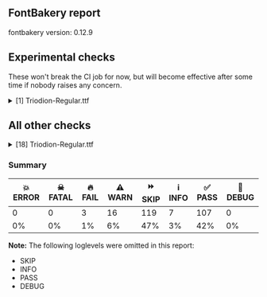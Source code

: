 ## FontBakery report

fontbakery version: 0.12.9



## Experimental checks

These won't break the CI job for now, but will become effective after some time if nobody raises any concern.


<details><summary>[1] Triodion-Regular.ttf</summary>
<div>
<details>
    <summary>⚠️ <b>WARN</b> Validate size, and resolution of article images, and ensure article page has minimum length and includes visual assets. <a href="https://fontbakery.readthedocs.io/en/stable/fontbakery/checks/googlefonts.article.html#"></a></summary>
    <div>







* ⚠️ **WARN** <p>Family metadata at fonts/ttf does not have an article.</p>
 [code: lacks-article]



</div>
</details>
</div>
</details>




## All other checks



<details><summary>[18] Triodion-Regular.ttf</summary>
<div>
<details>
    <summary>🔥 <b>FAIL</b> Do we have the latest version of FontBakery installed? <a href="https://fontbakery.readthedocs.io/en/stable/fontbakery/checks/universal.fontbakery.html#"></a></summary>
    <div>







* 🔥 **FAIL** <p>Current FontBakery version is 0.12.9, while a newer 0.12.10 is already available. Please upgrade it with 'pip install -U fontbakery'</p>
 [code: outdated-fontbakery]



</div>
</details>

<details>
    <summary>🔥 <b>FAIL</b> Shapes languages in all GF glyphsets. <a href="https://fontbakery.readthedocs.io/en/stable/fontbakery/checks/googlefonts.glyphset.html#"></a></summary>
    <div>







* 🔥 **FAIL** <p>GF_Cyrillic_Core glyphset:</p>
<table>
<thead>
<tr>
<th align="left">Language</th>
<th align="left">FAIL messages</th>
</tr>
</thead>
<tbody>
<tr>
<td align="left">uk_Cyrl (Ukrainian)</td>
<td align="left">Some base glyphs were missing: ʼ, ґ</td>
</tr>
<tr>
<td align="left">^</td>
<td align="left">Shaper produced a .notdef</td>
</tr>
</tbody>
</table>
 [code: failed-language-shaping]



* ⚠️ **WARN** <p>GF_Cyrillic_Core glyphset:</p>
<table>
<thead>
<tr>
<th align="left">Language</th>
<th align="left">WARN messages</th>
</tr>
</thead>
<tbody>
<tr>
<td align="left">uk_Cyrl (Ukrainian)</td>
<td align="left">Some auxiliary glyphs were missing: ʼ, ґ</td>
</tr>
</tbody>
</table>
 [code: warning-language-shaping]



</div>
</details>

<details>
    <summary>🔥 <b>FAIL</b> Check Google Fonts glyph coverage. <a href="https://fontbakery.readthedocs.io/en/stable/fontbakery/checks/googlefonts.glyphset.html#"></a></summary>
    <div>







* 🔥 **FAIL** <p>Missing required codepoints:</p>
<pre><code>- 0x0100 (LATIN CAPITAL LETTER A WITH MACRON)


- 0x0101 (LATIN SMALL LETTER A WITH MACRON)


- 0x0102 (LATIN CAPITAL LETTER A WITH BREVE)


- 0x0103 (LATIN SMALL LETTER A WITH BREVE)


- 0x0104 (LATIN CAPITAL LETTER A WITH OGONEK)


- 0x0105 (LATIN SMALL LETTER A WITH OGONEK)


- 0x0106 (LATIN CAPITAL LETTER C WITH ACUTE)


- 0x0107 (LATIN SMALL LETTER C WITH ACUTE)


- 0x010A (LATIN CAPITAL LETTER C WITH DOT ABOVE)


- 0x010B (LATIN SMALL LETTER C WITH DOT ABOVE)


- 0x010C (LATIN CAPITAL LETTER C WITH CARON)


- 0x010D (LATIN SMALL LETTER C WITH CARON)


- 0x010E (LATIN CAPITAL LETTER D WITH CARON)


- 0x010F (LATIN SMALL LETTER D WITH CARON)


- 0x0110 (LATIN CAPITAL LETTER D WITH STROKE)


- 0x0111 (LATIN SMALL LETTER D WITH STROKE)


- 0x0112 (LATIN CAPITAL LETTER E WITH MACRON)


- 0x0113 (LATIN SMALL LETTER E WITH MACRON)


- 0x0116 (LATIN CAPITAL LETTER E WITH DOT ABOVE)


- 0x0117 (LATIN SMALL LETTER E WITH DOT ABOVE)


- 0x0118 (LATIN CAPITAL LETTER E WITH OGONEK)


- 0x0119 (LATIN SMALL LETTER E WITH OGONEK)


- 0x011A (LATIN CAPITAL LETTER E WITH CARON)


- 0x011B (LATIN SMALL LETTER E WITH CARON)


- 0x011E (LATIN CAPITAL LETTER G WITH BREVE)


- 0x011F (LATIN SMALL LETTER G WITH BREVE)


- 0x0120 (LATIN CAPITAL LETTER G WITH DOT ABOVE)


- 0x0121 (LATIN SMALL LETTER G WITH DOT ABOVE)


- 0x0122 (LATIN CAPITAL LETTER G WITH CEDILLA)


- 0x0123 (LATIN SMALL LETTER G WITH CEDILLA)


- 0x0126 (LATIN CAPITAL LETTER H WITH STROKE)


- 0x0127 (LATIN SMALL LETTER H WITH STROKE)


- 0x012A (LATIN CAPITAL LETTER I WITH MACRON)


- 0x012B (LATIN SMALL LETTER I WITH MACRON)


- 0x012E (LATIN CAPITAL LETTER I WITH OGONEK)


- 0x012F (LATIN SMALL LETTER I WITH OGONEK)


- 0x0130 (LATIN CAPITAL LETTER I WITH DOT ABOVE)


- 0x0136 (LATIN CAPITAL LETTER K WITH CEDILLA)


- 0x0137 (LATIN SMALL LETTER K WITH CEDILLA)


- 0x0139 (LATIN CAPITAL LETTER L WITH ACUTE)


- 0x013A (LATIN SMALL LETTER L WITH ACUTE)


- 0x013B (LATIN CAPITAL LETTER L WITH CEDILLA)


- 0x013C (LATIN SMALL LETTER L WITH CEDILLA)


- 0x013D (LATIN CAPITAL LETTER L WITH CARON)


- 0x013E (LATIN SMALL LETTER L WITH CARON)


- 0x0141 (LATIN CAPITAL LETTER L WITH STROKE)


- 0x0142 (LATIN SMALL LETTER L WITH STROKE)


- 0x0143 (LATIN CAPITAL LETTER N WITH ACUTE)


- 0x0144 (LATIN SMALL LETTER N WITH ACUTE)


- 0x0145 (LATIN CAPITAL LETTER N WITH CEDILLA)


- 0x0146 (LATIN SMALL LETTER N WITH CEDILLA)


- 0x0147 (LATIN CAPITAL LETTER N WITH CARON)


- 0x0148 (LATIN SMALL LETTER N WITH CARON)


- 0x0150 (LATIN CAPITAL LETTER O WITH DOUBLE ACUTE)


- 0x0151 (LATIN SMALL LETTER O WITH DOUBLE ACUTE)


- 0x0154 (LATIN CAPITAL LETTER R WITH ACUTE)


- 0x0155 (LATIN SMALL LETTER R WITH ACUTE)


- 0x0158 (LATIN CAPITAL LETTER R WITH CARON)


- 0x0159 (LATIN SMALL LETTER R WITH CARON)


- 0x015A (LATIN CAPITAL LETTER S WITH ACUTE)


- 0x015B (LATIN SMALL LETTER S WITH ACUTE)


- 0x015E (LATIN CAPITAL LETTER S WITH CEDILLA)


- 0x015F (LATIN SMALL LETTER S WITH CEDILLA)


- 0x0160 (LATIN CAPITAL LETTER S WITH CARON)


- 0x0161 (LATIN SMALL LETTER S WITH CARON)


- 0x0164 (LATIN CAPITAL LETTER T WITH CARON)


- 0x0165 (LATIN SMALL LETTER T WITH CARON)


- 0x016A (LATIN CAPITAL LETTER U WITH MACRON)


- 0x016B (LATIN SMALL LETTER U WITH MACRON)


- 0x016E (LATIN CAPITAL LETTER U WITH RING ABOVE)


- 0x016F (LATIN SMALL LETTER U WITH RING ABOVE)


- 0x0170 (LATIN CAPITAL LETTER U WITH DOUBLE ACUTE)


- 0x0171 (LATIN SMALL LETTER U WITH DOUBLE ACUTE)


- 0x0172 (LATIN CAPITAL LETTER U WITH OGONEK)


- 0x0173 (LATIN SMALL LETTER U WITH OGONEK)


- 0x0174 (LATIN CAPITAL LETTER W WITH CIRCUMFLEX)


- 0x0175 (LATIN SMALL LETTER W WITH CIRCUMFLEX)


- 0x0176 (LATIN CAPITAL LETTER Y WITH CIRCUMFLEX)


- 0x0177 (LATIN SMALL LETTER Y WITH CIRCUMFLEX)


- 0x0178 (LATIN CAPITAL LETTER Y WITH DIAERESIS)


- 0x0179 (LATIN CAPITAL LETTER Z WITH ACUTE)


- 0x017A (LATIN SMALL LETTER Z WITH ACUTE)


- 0x017B (LATIN CAPITAL LETTER Z WITH DOT ABOVE)


- 0x017C (LATIN SMALL LETTER Z WITH DOT ABOVE)


- 0x017D (LATIN CAPITAL LETTER Z WITH CARON)


- 0x017E (LATIN SMALL LETTER Z WITH CARON)


- 0x0218 (LATIN CAPITAL LETTER S WITH COMMA BELOW)


- 0x0219 (LATIN SMALL LETTER S WITH COMMA BELOW)


- 0x021A (LATIN CAPITAL LETTER T WITH COMMA BELOW)


- 0x021B (LATIN SMALL LETTER T WITH COMMA BELOW)


- 0x0237 (LATIN SMALL LETTER DOTLESS J)


- 0x02C7 (CARON)


- 0x02D8 (BREVE)


- 0x02D9 (DOT ABOVE)


- 0x02DB (OGONEK)


- 0x02DD (DOUBLE ACUTE ACCENT)


- 0x0302 (COMBINING CIRCUMFLEX ACCENT)


- 0x0303 (COMBINING TILDE)


- 0x0304 (COMBINING MACRON)


- 0x030A (COMBINING RING ABOVE)


- 0x030B (COMBINING DOUBLE ACUTE ACCENT)


- 0x030C (COMBINING CARON)


- 0x0326 (COMBINING COMMA BELOW)


- 0x0327 (COMBINING CEDILLA)


- 0x0328 (COMBINING OGONEK)


- 0x1E80 (LATIN CAPITAL LETTER W WITH GRAVE)


- 0x1E81 (LATIN SMALL LETTER W WITH GRAVE)


- 0x1E82 (LATIN CAPITAL LETTER W WITH ACUTE)


- 0x1E83 (LATIN SMALL LETTER W WITH ACUTE)


- 0x1E84 (LATIN CAPITAL LETTER W WITH DIAERESIS)


- 0x1E85 (LATIN SMALL LETTER W WITH DIAERESIS)


- 0x1E9E (LATIN CAPITAL LETTER SHARP S)


- 0x1EF2 (LATIN CAPITAL LETTER Y WITH GRAVE)


- 0x1EF3 (LATIN SMALL LETTER Y WITH GRAVE)


- 0x2122 (TRADE MARK SIGN)
</code></pre>
 [code: missing-codepoints]



</div>
</details>

<details>
    <summary>⚠️ <b>WARN</b> Check glyphs in mark glyph class are non-spacing. <a href="https://fontbakery.readthedocs.io/en/stable/fontbakery/checks/opentype.gdef.html#"></a></summary>
    <div>







* ⚠️ **WARN** <p>The following spacing glyphs may be in the GDEF mark glyph class by mistake:
acutecomb (U+0301), gravecomb (U+0300), uni0306 (U+0306), uni0307 (U+0307), uni0308 (U+0308), uni030F (U+030F), uni0311 (U+0311), uni033E (U+033E), uni0360 (U+0360), uni0483 (U+0483), uni0485 (U+0485), uni0486 (U+0486), uni0486.upper (U+E000), uni04860300 (U+E003), uni04860300.upper (U+E004), uni04860301 (U+E001), uni04860301.upper (U+E002), uni0487 (U+0487) and uniA675 (U+A675)</p>
 [code: spacing-mark-glyphs]



</div>
</details>

<details>
    <summary>⚠️ <b>WARN</b> Check mark characters are in GDEF mark glyph class. <a href="https://fontbakery.readthedocs.io/en/stable/fontbakery/checks/opentype.gdef.html#"></a></summary>
    <div>







* ⚠️ **WARN** <p>The following mark characters could be in the GDEF mark glyph class:
uni034F (U+034F), uni0484 (U+0484), uni1DC0 (U+1DC0), uni1DC1 (U+1DC1), uniA66F (U+A66F) and uniA67D (U+A67D)</p>
 [code: mark-chars]



</div>
</details>

<details>
    <summary>⚠️ <b>WARN</b> Check if each glyph has the recommended amount of contours. <a href="https://fontbakery.readthedocs.io/en/stable/fontbakery/checks/universal.html#"></a></summary>
    <div>







* ⚠️ **WARN** <p>This check inspects the glyph outlines and detects the total number of contours in each of them. The expected values are infered from the typical ammounts of contours observed in a large collection of reference font families. The divergences listed below may simply indicate a significantly different design on some of your glyphs. On the other hand, some of these may flag actual bugs in the font such as glyphs mapped to an incorrect codepoint. Please consider reviewing the design and codepoint assignment of these to make sure they are correct.</p>
<p>The following glyphs do not have the recommended number of contours:</p>
<pre><code>- Glyph name: .null	Contours detected: 5	Expected: 0

- Glyph name: asterisk	Contours detected: 2	Expected: 1 or 4

- Glyph name: afii10070	Contours detected: 1	Expected: 2

- Glyph name: afii10076	Contours detected: 2	Expected: 1

- Glyph name: uni0450	Contours detected: 2	Expected: 3

- Glyph name: uni0451	Contours detected: 3	Expected: 4

- Glyph name: afii10103	Contours detected: 1	Expected: 2

- Glyph name: uni045C	Contours detected: 3	Expected: 2

- Glyph name: uni046E	Contours detected: 1	Expected: 2

- Glyph name: uni046F	Contours detected: 1	Expected: 2

- Glyph name: uni0473	Contours detected: 2	Expected: 3

- Glyph name: uni0484	Contours detected: 2	Expected: 1

- Glyph name: uni25CC	Contours detected: 8	Expected: 16 or 12

- Glyph name: .null	Contours detected: 5	Expected: 0

- Glyph name: asterisk	Contours detected: 2	Expected: 1 or 4

- Glyph name: uni0450	Contours detected: 2	Expected: 3

- Glyph name: uni0451	Contours detected: 3	Expected: 4

- Glyph name: uni045C	Contours detected: 3	Expected: 2

- Glyph name: uni046E	Contours detected: 1	Expected: 2

- Glyph name: uni046F	Contours detected: 1	Expected: 2

- Glyph name: uni0473	Contours detected: 2	Expected: 3

- Glyph name: uni0484	Contours detected: 2	Expected: 1

- Glyph name: uni25CC	Contours detected: 8	Expected: 16 or 12
</code></pre>
 [code: contour-count]



</div>
</details>

<details>
    <summary>⚠️ <b>WARN</b> Check math signs have the same width. <a href="https://fontbakery.readthedocs.io/en/stable/fontbakery/checks/universal.html#"></a></summary>
    <div>







* ⚠️ **WARN** <p>The most common width is 887 among a set of 4 math glyphs.
The following math glyphs have a different width, though:</p>
<p>Width = 453:
plus</p>
<p>Width = 611:
less</p>
<p>Width = 376:
equal</p>
<p>Width = 600:
greater</p>
<p>Width = 466:
logicalnot</p>
<p>Width = 579:
multiply, plusminus, divide</p>
<p>Width = 360:
minus</p>
 [code: width-outliers]



</div>
</details>

<details>
    <summary>⚠️ <b>WARN</b> Does the font contain a soft hyphen? <a href="https://fontbakery.readthedocs.io/en/stable/fontbakery/checks/universal.glyphset.html#"></a></summary>
    <div>







* ⚠️ **WARN** <p>This font has a 'Soft Hyphen' character.</p>
 [code: softhyphen]



</div>
</details>

<details>
    <summary>⚠️ <b>WARN</b> Font has **proper** whitespace glyph names? <a href="https://fontbakery.readthedocs.io/en/stable/fontbakery/checks/universal.glyphnames.html#"></a></summary>
    <div>







* ⚠️ **WARN** <p>Glyph 0x00A0 is called &quot;nbspace&quot;: Change to &quot;uni00A0&quot;</p>
 [code: not-recommended-00a0]



</div>
</details>

<details>
    <summary>⚠️ <b>WARN</b> Do any segments have colinear vectors? <a href="https://fontbakery.readthedocs.io/en/stable/fontbakery/checks/outline.html#"></a></summary>
    <div>







* ⚠️ **WARN** <p>The following glyphs have colinear vectors:</p>
<pre><code>* Z (U+005A): L&lt;&lt;187.0,38.0&gt;--&lt;189.0,38.0&gt;&gt; -&gt; L&lt;&lt;189.0,38.0&gt;--&lt;382.0,42.0&gt;&gt;

* u1F543 (U+1F543): L&lt;&lt;627.0,195.0&gt;--&lt;628.0,143.0&gt;&gt; -&gt; L&lt;&lt;628.0,143.0&gt;--&lt;628.0,115.0&gt;&gt;

* u1F544 (U+1F544): L&lt;&lt;40.0,115.0&gt;--&lt;40.0,143.0&gt;&gt; -&gt; L&lt;&lt;40.0,143.0&gt;--&lt;41.0,195.0&gt;&gt;

* u1F545 (U+1F545): L&lt;&lt;318.0,356.0&gt;--&lt;305.0,351.0&gt;&gt; -&gt; L&lt;&lt;305.0,351.0&gt;--&lt;294.0,347.0&gt;&gt;

* u1f545.alt2 (U+E5D1): L&lt;&lt;269.0,462.0&gt;--&lt;271.0,653.0&gt;&gt; -&gt; L&lt;&lt;271.0,653.0&gt;--&lt;271.0,659.0&gt;&gt;

* uni040E (U+040E): L&lt;&lt;292.0,41.0&gt;--&lt;298.0,155.0&gt;&gt; -&gt; L&lt;&lt;298.0,155.0&gt;--&lt;303.0,232.0&gt;&gt;

* uni040E (U+040E): L&lt;&lt;346.0,281.0&gt;--&lt;339.0,154.0&gt;&gt; -&gt; L&lt;&lt;339.0,154.0&gt;--&lt;333.0,41.0&gt;&gt;

* uni0423 (U+0423): L&lt;&lt;292.0,41.0&gt;--&lt;298.0,155.0&gt;&gt; -&gt; L&lt;&lt;298.0,155.0&gt;--&lt;303.0,232.0&gt;&gt;

* uni0423 (U+0423): L&lt;&lt;346.0,281.0&gt;--&lt;339.0,154.0&gt;&gt; -&gt; L&lt;&lt;339.0,154.0&gt;--&lt;333.0,41.0&gt;&gt;

* uni046A (U+046A): L&lt;&lt;404.0,443.0&gt;--&lt;254.0,624.0&gt;&gt; -&gt; L&lt;&lt;254.0,624.0&gt;--&lt;245.0,633.0&gt;&gt;

* uni046C (U+046C): L&lt;&lt;691.0,443.0&gt;--&lt;541.0,624.0&gt;&gt; -&gt; L&lt;&lt;541.0,624.0&gt;--&lt;532.0,633.0&gt;&gt;

* uni203B (U+203B): L&lt;&lt;295.0,340.0&gt;--&lt;339.0,383.0&gt;&gt; -&gt; L&lt;&lt;339.0,383.0&gt;--&lt;382.0,425.0&gt;&gt;

* uni2DE6 (U+2DE6): L&lt;&lt;-300.0,521.0&gt;--&lt;-298.0,660.0&gt;&gt; -&gt; L&lt;&lt;-298.0,660.0&gt;--&lt;-296.0,755.0&gt;&gt;

* uni2DE6 (U+2DE6): L&lt;&lt;-90.0,730.0&gt;--&lt;-87.0,713.0&gt;&gt; -&gt; L&lt;&lt;-87.0,713.0&gt;--&lt;-86.0,708.0&gt;&gt;

* uni2DE60487 (U+F4E6): L&lt;&lt;-300.0,521.0&gt;--&lt;-298.0,660.0&gt;&gt; -&gt; L&lt;&lt;-298.0,660.0&gt;--&lt;-296.0,755.0&gt;&gt;

* uni2DE60487 (U+F4E6): L&lt;&lt;-90.0,730.0&gt;--&lt;-87.0,713.0&gt;&gt; -&gt; L&lt;&lt;-87.0,713.0&gt;--&lt;-86.0,708.0&gt;&gt;

* uni2DE8 (U+2DE8): L&lt;&lt;-81.0,793.0&gt;--&lt;-78.0,746.0&gt;&gt; -&gt; L&lt;&lt;-78.0,746.0&gt;--&lt;-70.0,632.0&gt;&gt;

* uni2DEE (U+2DEE): L&lt;&lt;-398.0,536.0&gt;--&lt;-398.0,618.0&gt;&gt; -&gt; L&lt;&lt;-398.0,618.0&gt;--&lt;-398.0,623.0&gt;&gt;

* uni2DF2 (U+2DF2): L&lt;&lt;-134.0,584.0&gt;--&lt;-134.0,570.0&gt;&gt; -&gt; L&lt;&lt;-134.0,570.0&gt;--&lt;-132.0,550.0&gt;&gt;

* uni2DF2 (U+2DF2): L&lt;&lt;-251.0,604.0&gt;--&lt;-250.0,582.0&gt;&gt; -&gt; L&lt;&lt;-250.0,582.0&gt;--&lt;-249.0,560.0&gt;&gt;

* uni2DF2 (U+2DF2): L&lt;&lt;-63.0,553.0&gt;--&lt;-64.0,573.0&gt;&gt; -&gt; L&lt;&lt;-64.0,573.0&gt;--&lt;-66.0,606.0&gt;&gt;

* uni2DF20487 (U+F4F2): L&lt;&lt;-134.0,584.0&gt;--&lt;-134.0,570.0&gt;&gt; -&gt; L&lt;&lt;-134.0,570.0&gt;--&lt;-132.0,550.0&gt;&gt;

* uni2DF20487 (U+F4F2): L&lt;&lt;-251.0,604.0&gt;--&lt;-250.0,582.0&gt;&gt; -&gt; L&lt;&lt;-250.0,582.0&gt;--&lt;-249.0,560.0&gt;&gt;

* uni2DF20487 (U+F4F2): L&lt;&lt;-63.0,553.0&gt;--&lt;-64.0,573.0&gt;&gt; -&gt; L&lt;&lt;-64.0,573.0&gt;--&lt;-66.0,606.0&gt;&gt;

* uni2DF3 (U+2DF3): L&lt;&lt;-252.0,653.0&gt;--&lt;-251.0,618.0&gt;&gt; -&gt; L&lt;&lt;-251.0,618.0&gt;--&lt;-250.0,598.0&gt;&gt;

* uni2DF3 (U+2DF3): L&lt;&lt;-81.0,592.0&gt;--&lt;-82.0,610.0&gt;&gt; -&gt; L&lt;&lt;-82.0,610.0&gt;--&lt;-84.0,655.0&gt;&gt;

* uni2DF30487 (U+F4F3): L&lt;&lt;-252.0,653.0&gt;--&lt;-251.0,618.0&gt;&gt; -&gt; L&lt;&lt;-251.0,618.0&gt;--&lt;-250.0,598.0&gt;&gt;

* uni2DF30487 (U+F4F3): L&lt;&lt;-81.0,592.0&gt;--&lt;-82.0,610.0&gt;&gt; -&gt; L&lt;&lt;-82.0,610.0&gt;--&lt;-84.0,655.0&gt;&gt;

* uni2DFD (U+2DFD): L&lt;&lt;-158.0,611.0&gt;--&lt;-158.0,573.0&gt;&gt; -&gt; L&lt;&lt;-158.0,573.0&gt;--&lt;-157.0,521.0&gt;&gt;

* uni2DFD0487 (U+F4FD): L&lt;&lt;-158.0,611.0&gt;--&lt;-158.0,573.0&gt;&gt; -&gt; L&lt;&lt;-158.0,573.0&gt;--&lt;-157.0,521.0&gt;&gt;

* uniA640 (U+A640): L&lt;&lt;107.0,685.0&gt;--&lt;165.0,681.0&gt;&gt; -&gt; L&lt;&lt;165.0,681.0&gt;--&lt;230.0,678.0&gt;&gt;

* uniA640 (U+A640): L&lt;&lt;149.0,288.0&gt;--&lt;248.0,391.0&gt;&gt; -&gt; L&lt;&lt;248.0,391.0&gt;--&lt;383.0,522.0&gt;&gt;

* uniA641 (U+A641): L&lt;&lt;107.0,470.0&gt;--&lt;165.0,467.0&gt;&gt; -&gt; L&lt;&lt;165.0,467.0&gt;--&lt;230.0,465.0&gt;&gt;

* uniA641 (U+A641): L&lt;&lt;165.0,467.0&gt;--&lt;230.0,465.0&gt;&gt; -&gt; L&lt;&lt;230.0,465.0&gt;--&lt;392.0,465.0&gt;&gt;

* uniA675 (U+A675): L&lt;&lt;-215.0,514.0&gt;--&lt;-243.0,620.0&gt;&gt; -&gt; L&lt;&lt;-243.0,620.0&gt;--&lt;-244.0,623.0&gt;&gt;

* uniA675 (U+A675): L&lt;&lt;-345.0,514.0&gt;--&lt;-369.0,620.0&gt;&gt; -&gt; L&lt;&lt;-369.0,620.0&gt;--&lt;-370.0,623.0&gt;&gt;

* uniE92B (U+E92B): L&lt;&lt;58.0,589.0&gt;--&lt;58.0,670.0&gt;&gt; -&gt; L&lt;&lt;58.0,670.0&gt;--&lt;58.0,676.0&gt;&gt;
</code></pre>
 [code: found-colinear-vectors]



</div>
</details>

<details>
    <summary>⚠️ <b>WARN</b> Do outlines contain any jaggy segments? <a href="https://fontbakery.readthedocs.io/en/stable/fontbakery/checks/outline.html#"></a></summary>
    <div>







* ⚠️ **WARN** <p>The following glyphs have jaggy segments:</p>
<pre><code>* afii10017 (U+0410): B&lt;&lt;292.5,468.0&gt;-&lt;305.0,488.0&gt;-&lt;315.0,510.0&gt;&gt;/B&lt;&lt;315.0,510.0&gt;-&lt;304.0,496.0&gt;-&lt;290.0,482.5&gt;&gt; = 13.713271806952509

* u1F312 (U+1F312): B&lt;&lt;468.0,49.0&gt;-&lt;442.0,33.0&gt;-&lt;425.0,33.0&gt;&gt;/B&lt;&lt;425.0,33.0&gt;-&lt;432.0,32.0&gt;-&lt;435.0,32.0&gt;&gt; = 8.13010235415596

* u1F318 (U+1F318): B&lt;&lt;376.5,763.0&gt;-&lt;384.0,766.0&gt;-&lt;393.0,768.0&gt;&gt;/L&lt;&lt;393.0,768.0&gt;--&lt;379.0,768.0&gt;&gt; = 12.528807709151492

* u1F377 (U+1F377): B&lt;&lt;466.5,415.5&gt;-&lt;489.0,424.0&gt;-&lt;507.0,431.0&gt;&gt;/B&lt;&lt;507.0,431.0&gt;-&lt;499.0,430.0&gt;-&lt;487.5,430.0&gt;&gt; = 14.12548915823142

* u1F41F (U+1F41F): B&lt;&lt;516.0,308.0&gt;-&lt;543.0,314.0&gt;-&lt;730.0,332.0&gt;&gt;/B&lt;&lt;730.0,332.0&gt;-&lt;702.0,336.0&gt;-&lt;675.5,337.5&gt;&gt; = 13.62826507913694

* u1F41F (U+1F41F): L&lt;&lt;833.0,445.0&gt;--&lt;914.0,405.0&gt;&gt;/B&lt;&lt;914.0,405.0&gt;-&lt;900.0,416.0&gt;-&lt;900.0,434.0&gt;&gt; = 11.875815566048908

* uni263D (U+263D): B&lt;&lt;117.0,764.0&gt;-&lt;107.0,766.0&gt;-&lt;96.0,767.0&gt;&gt;/B&lt;&lt;96.0,767.0&gt;-&lt;110.0,763.0&gt;-&lt;128.5,749.0&gt;&gt; = 10.750966993188039

* uni263D (U+263D): B&lt;&lt;124.5,28.5&gt;-&lt;113.0,20.0&gt;-&lt;106.0,20.0&gt;&gt;/B&lt;&lt;106.0,20.0&gt;-&lt;113.0,19.0&gt;-&lt;116.0,18.5&gt;&gt; = 8.13010235415596

* uni263E (U+263E): B&lt;&lt;359.5,749.0&gt;-&lt;378.0,763.0&gt;-&lt;392.0,767.0&gt;&gt;/B&lt;&lt;392.0,767.0&gt;-&lt;382.0,766.0&gt;-&lt;372.0,764.0&gt;&gt; = 10.234802763423207

* uni263E (U+263E): B&lt;&lt;372.0,18.5&gt;-&lt;375.0,19.0&gt;-&lt;382.0,20.0&gt;&gt;/B&lt;&lt;382.0,20.0&gt;-&lt;376.0,20.0&gt;-&lt;364.0,28.5&gt;&gt; = 8.13010235415596

* uniA656 (U+A656): B&lt;&lt;505.0,411.0&gt;-&lt;522.0,426.0&gt;-&lt;535.0,436.0&gt;&gt;/B&lt;&lt;535.0,436.0&gt;-&lt;521.0,429.0&gt;-&lt;495.0,418.0&gt;&gt; = 11.003540851749474
</code></pre>
 [code: found-jaggy-segments]



</div>
</details>

<details>
    <summary>⚠️ <b>WARN</b> Do outlines contain any semi-vertical or semi-horizontal lines? <a href="https://fontbakery.readthedocs.io/en/stable/fontbakery/checks/outline.html#"></a></summary>
    <div>







* ⚠️ **WARN** <p>The following glyphs have semi-vertical/semi-horizontal lines:</p>
<pre><code>* N (U+004E): L&lt;&lt;556.0,185.0&gt;--&lt;554.0,514.0&gt;&gt;

* Ntilde (U+00D1): L&lt;&lt;556.0,185.0&gt;--&lt;554.0,514.0&gt;&gt;

* T (U+0054): L&lt;&lt;350.0,504.0&gt;--&lt;352.0,124.0&gt;&gt;

* e (U+0065): L&lt;&lt;385.0,256.0&gt;--&lt;119.0,258.0&gt;&gt;

* eacute (U+00E9): L&lt;&lt;385.0,256.0&gt;--&lt;119.0,258.0&gt;&gt;

* ecircumflex (U+00EA): L&lt;&lt;385.0,256.0&gt;--&lt;119.0,258.0&gt;&gt;

* edieresis (U+00EB): L&lt;&lt;385.0,256.0&gt;--&lt;119.0,258.0&gt;&gt;

* egrave (U+00E8): L&lt;&lt;385.0,256.0&gt;--&lt;119.0,258.0&gt;&gt;

* logicalnot (U+00AC): L&lt;&lt;380.0,166.0&gt;--&lt;25.0,165.0&gt;&gt;

* onequarter (U+00BC): L&lt;&lt;216.0,635.0&gt;--&lt;215.0,361.0&gt;&gt;

* u1F545 (U+1F545): L&lt;&lt;149.0,654.0&gt;--&lt;151.0,388.0&gt;&gt;

* u1F545 (U+1F545): L&lt;&lt;151.0,349.0&gt;--&lt;152.0,4.0&gt;&gt;

* u1F545 (U+1F545): L&lt;&lt;377.0,244.0&gt;--&lt;379.0,4.0&gt;&gt;

* u1F545 (U+1F545): L&lt;&lt;591.0,654.0&gt;--&lt;594.0,4.0&gt;&gt;

* u1f545.alt2 (U+E5D1): L&lt;&lt;172.0,761.0&gt;--&lt;173.0,450.0&gt;&gt;

* u1f545.alt2 (U+E5D1): L&lt;&lt;173.0,404.0&gt;--&lt;175.0,0.0&gt;&gt;

* u1f545.alt2 (U+E5D1): L&lt;&lt;690.0,761.0&gt;--&lt;691.0,438.0&gt;&gt;

* u1f545.alt2 (U+E5D1): L&lt;&lt;691.0,341.0&gt;--&lt;692.0,0.0&gt;&gt;

* uni0470 (U+0470): L&lt;&lt;380.0,40.0&gt;--&lt;379.0,782.0&gt;&gt;
</code></pre>
 [code: found-semi-vertical]



</div>
</details>

<details>
    <summary>⚠️ <b>WARN</b> Ensure soft_dotted characters lose their dot when combined with marks that replace the dot. <a href="https://fontbakery.readthedocs.io/en/stable/fontbakery/checks/shaping.html#"></a></summary>
    <div>







* ⚠️ **WARN** <p>The dot of soft dotted characters used in orthographies <em>must</em> disappear in the following strings: j̀ j́ j̈ j̑ і́</p>
<p>The dot of soft dotted characters <em>should</em> disappear in other cases, for example: ĭ i̇ ȉ ȋ i̾ i҃ i҄ i҅ i҆ i҇ i᷀ i᷁ iⷠ iⷡ iⷢ iⷣ iⷤ iⷥ iⷦ iⷧ</p>
<p>Your font fully covers the following languages that require the soft-dotted feature: Belarusian (Cyrl, 10,064,517 speakers).</p>
<p>Your font does <em>not</em> cover the following languages that require the soft-dotted feature: Vute (Latn, 21,000 speakers), Sar (Latn, 500,000 speakers), Ijo, Southeast (Latn, 2,471,000 speakers), Ekpeye (Latn, 226,000 speakers), Mundani (Latn, 34,000 speakers), Ngbaka (Latn, 1,020,000 speakers), Kpelle, Guinea (Latn, 622,000 speakers), Ebira (Latn, 2,200,000 speakers), South Central Banda (Latn, 244,000 speakers), Bete-Bendi (Latn, 100,000 speakers), Kom (Latn, 360,685 speakers), Nzakara (Latn, 50,000 speakers), Mango (Latn, 77,000 speakers), Ma’di (Latn, 584,000 speakers), Mfumte (Latn, 79,000 speakers), Cicipu (Latn, 44,000 speakers), Koonzime (Latn, 40,000 speakers), Aghem (Latn, 38,843 speakers), Dii (Latn, 71,000 speakers), Dutch (Latn, 31,709,104 speakers), Lithuanian (Latn, 2,357,094 speakers), Southern Kisi (Latn, 360,000 speakers), Fur (Latn, 1,230,163 speakers), Bafut (Latn, 158,146 speakers), Nateni (Latn, 100,000 speakers), Lugbara (Latn, 2,200,000 speakers), Dan (Latn, 1,099,244 speakers), Avokaya (Latn, 100,000 speakers), Navajo (Latn, 166,319 speakers), Makaa (Latn, 221,000 speakers), Yala (Latn, 200,000 speakers), Basaa (Latn, 332,940 speakers), Ukrainian (Cyrl, 29,273,587 speakers), Igbo (Latn, 27,823,640 speakers), Zapotec (Latn, 490,000 speakers), Ejagham (Latn, 120,000 speakers), Gulay (Latn, 250,478 speakers).</p>
 [code: soft-dotted]



</div>
</details>

<details>
    <summary>⚠️ <b>WARN</b> Check for codepoints not covered by METADATA subsets. <a href="https://fontbakery.readthedocs.io/en/stable/fontbakery/checks/googlefonts.subsets.html#"></a></summary>
    <div>







* ⚠️ **WARN** <p>The following codepoints supported by the font are not covered by
any subsets defined in the font's metadata file, and will never
be served. You can solve this by either manually adding additional
subset declarations to METADATA.pb, or by editing the glyphset
definitions.</p>
<ul>
<li>U+007F : try adding symbols</li>
<li>U+0306 COMBINING BREVE: try adding one of: old-permic, tifinagh</li>
<li>U+0307 COMBINING DOT ABOVE: try adding one of: syriac, tifinagh, canadian-aboriginal, math, coptic, old-permic, malayalam, tai-le</li>
<li>U+030F COMBINING DOUBLE GRAVE ACCENT: not included in any glyphset definition</li>
<li>U+0311 COMBINING INVERTED BREVE: try adding coptic</li>
<li>U+033E COMBINING VERTICAL TILDE: not included in any glyphset definition</li>
<li>U+034F COMBINING GRAPHEME JOINER: not included in any glyphset definition</li>
<li>U+0360 COMBINING DOUBLE TILDE: not included in any glyphset definition</li>
<li>U+10FB GEORGIAN PARAGRAPH SEPARATOR: try adding georgian</li>
<li>U+1DC0 COMBINING DOTTED GRAVE ACCENT: not included in any glyphset definition</li>
<li>U+1DC1 COMBINING DOTTED ACUTE ACCENT: not included in any glyphset definition</li>
<li>U+2000 EN QUAD: not included in any glyphset definition</li>
<li>U+2001 EM QUAD: not included in any glyphset definition</li>
<li>U+2003 EM SPACE: try adding nushu</li>
<li>U+2004 THREE-PER-EM SPACE: not included in any glyphset definition</li>
<li>U+2005 FOUR-PER-EM SPACE: not included in any glyphset definition</li>
<li>U+2006 SIX-PER-EM SPACE: not included in any glyphset definition</li>
<li>U+2007 FIGURE SPACE: not included in any glyphset definition</li>
<li>U+2008 PUNCTUATION SPACE: not included in any glyphset definition</li>
<li>U+200A HAIR SPACE: not included in any glyphset definition</li>
<li>U+200C ZERO WIDTH NON-JOINER: try adding one of: devanagari, syriac, tagbanwa, javanese, mandaic, tai-viet, takri, cham, hanifi-rohingya, modi, brahmi, mongolian, balinese, kaithi, mahajani, telugu, khojki, buhid, siddham, sogdian, thaana, dogra, grantha, oriya, tirhuta, zanabazar-square, tifinagh, meetei-mayek, malayalam, tibetan, avestan, hatran, yi, kannada, gunjala-gondi, manichaean, pahawh-hmong, tai-tham, gurmukhi, khmer, lepcha, kharoshthi, chakma, rejang, syloti-nagri, bengali, khudawadi, sharada, newa, nko, psalter-pahlavi, bhaiksuki, hanunoo, masaram-gondi, myanmar, hebrew, phags-pa, warang-citi, new-tai-lue, batak, saurashtra, tagalog, tamil, lao, duployan, sundanese, limbu, buginese, tai-le, sinhala, kayah-li, arabic, gujarati, thai</li>
<li>U+200D ZERO WIDTH JOINER: try adding one of: devanagari, syriac, tagbanwa, javanese, mandaic, tai-viet, takri, cham, hanifi-rohingya, modi, brahmi, mongolian, balinese, kaithi, mahajani, telugu, khojki, buhid, siddham, sogdian, thaana, dogra, grantha, oriya, tirhuta, zanabazar-square, tifinagh, meetei-mayek, malayalam, tibetan, avestan, yi, kannada, gunjala-gondi, manichaean, pahawh-hmong, tai-tham, gurmukhi, khmer, lepcha, kharoshthi, chakma, rejang, syloti-nagri, bengali, khudawadi, sharada, newa, nko, psalter-pahlavi, bhaiksuki, hanunoo, masaram-gondi, myanmar, hebrew, phags-pa, warang-citi, new-tai-lue, batak, old-hungarian, saurashtra, tagalog, tamil, lao, duployan, sundanese, limbu, buginese, tai-le, sinhala, kayah-li, arabic, gujarati, thai</li>
<li>U+200E LEFT-TO-RIGHT MARK: try adding one of: syriac, thaana, nko, arabic, phags-pa, hebrew</li>
<li>U+200F RIGHT-TO-LEFT MARK: try adding one of: syriac, nko, hebrew, phags-pa, thaana</li>
<li>U+2010 HYPHEN: try adding one of: cham, kharoshthi, lisu, coptic, syloti-nagri, sundanese, armenian, sora-sompeng, kaithi, kayah-li, yi, arabic, hebrew</li>
<li>U+2011 NON-BREAKING HYPHEN: try adding one of: yi, arabic, syloti-nagri</li>
<li>U+2012 FIGURE DASH: not included in any glyphset definition</li>
<li>U+2024 ONE DOT LEADER: try adding armenian</li>
<li>U+2025 TWO DOT LEADER: try adding phags-pa</li>
<li>U+2027 HYPHENATION POINT: not included in any glyphset definition</li>
<li>U+202F NARROW NO-BREAK SPACE: try adding one of: yi, mongolian</li>
<li>U+203B REFERENCE MARK: not included in any glyphset definition</li>
<li>U+2052 COMMERCIAL MINUS SIGN: not included in any glyphset definition</li>
<li>U+2053 SWUNG DASH: try adding coptic</li>
<li>U+2056 THREE DOT PUNCTUATION: try adding coptic</li>
<li>U+2058 FOUR DOT PUNCTUATION: try adding coptic</li>
<li>U+2059 FIVE DOT PUNCTUATION: try adding coptic</li>
<li>U+205C DOTTED CROSS: not included in any glyphset definition</li>
<li>U+205D TRICOLON: try adding one of: old-hungarian, meroitic</li>
<li>U+205E VERTICAL FOUR DOTS: try adding old-hungarian</li>
<li>U+2219 BULLET OPERATOR: try adding one of: yi, tai-tham, math, symbols</li>
<li>U+223B HOMOTHETIC: try adding math</li>
<li>U+223C TILDE OPERATOR: try adding math</li>
<li>U+223D REVERSED TILDE: try adding math</li>
<li>U+2241 NOT TILDE: try adding math</li>
<li>U+25CC DOTTED CIRCLE: try adding one of: marchen, zanabazar-square, music, ahom, armenian, wancho, kharoshthi, chakma, old-permic, bengali, khudawadi, newa, hanunoo, myanmar, warang-citi, new-tai-lue, saurashtra, duployan, kayah-li, osage, symbols, devanagari, syriac, tai-viet, javanese, takri, canadian-aboriginal, hanifi-rohingya, brahmi, khojki, siddham, tirhuta, dogra, malayalam, tibetan, manichaean, pahawh-hmong, tai-tham, lepcha, sharada, bhaiksuki, masaram-gondi, batak, soyombo, tamil, coptic, math, bassa-vah, caucasian-albanian, gujarati, miao, cham, mongolian, modi, telugu, buhid, thaana, oriya, grantha, tifinagh, syloti-nagri, nko, psalter-pahlavi, phags-pa, hebrew, elbasan, lao, adlam, sundanese, limbu, tai-le, sinhala, tagbanwa, mandaic, balinese, kaithi, mahajani, sogdian, mende-kikakui, meetei-mayek, yi, kannada, gunjala-gondi, gurmukhi, khmer, rejang, tagalog, buginese, thai</li>
<li>U+2626 ORTHODOX CROSS: try adding symbols</li>
<li>U+263D FIRST QUARTER MOON: try adding symbols</li>
<li>U+263E LAST QUARTER MOON: try adding symbols</li>
<li>U+271A HEAVY GREEK CROSS: try adding symbols</li>
<li>U+2720 MALTESE CROSS: try adding symbols</li>
<li>U+2734 EIGHT POINTED BLACK STAR: try adding symbols</li>
<li>U+29DF DOUBLE-ENDED MULTIMAP: try adding math</li>
<li>U+2E2A TWO DOTS OVER ONE DOT PUNCTUATION: not included in any glyphset definition</li>
<li>U+2E2B ONE DOT OVER TWO DOTS PUNCTUATION: not included in any glyphset definition</li>
<li>U+2E2C SQUARED FOUR DOT PUNCTUATION: not included in any glyphset definition</li>
<li>U+2E2D FIVE DOT MARK: not included in any glyphset definition</li>
<li>U+2E2F VERTICAL TILDE: not included in any glyphset definition</li>
<li>U+2E34 RAISED COMMA: try adding coptic</li>
<li>U+2E43 DASH WITH LEFT UPTURN: try adding glagolitic</li>
<li>U+E000 : not included in any glyphset definition</li>
<li>U+E001 : not included in any glyphset definition</li>
<li>U+E002 : not included in any glyphset definition</li>
<li>U+E003 : not included in any glyphset definition</li>
<li>U+E004 : not included in any glyphset definition</li>
<li>U+E005 : not included in any glyphset definition</li>
<li>U+E0EC : not included in any glyphset definition</li>
<li>U+E2EA : not included in any glyphset definition</li>
<li>U+E3C0 : not included in any glyphset definition</li>
<li>U+E5D0 : not included in any glyphset definition</li>
<li>U+E5D1 : not included in any glyphset definition</li>
<li>U+E5D2 : not included in any glyphset definition</li>
<li>U+E5D3 : not included in any glyphset definition</li>
<li>U+E5D4 : not included in any glyphset definition</li>
<li>U+E5D5 : not included in any glyphset definition</li>
<li>U+E5D6 : not included in any glyphset definition</li>
<li>U+E8E1 : not included in any glyphset definition</li>
<li>U+E8E3 : not included in any glyphset definition</li>
<li>U+E8E5 : not included in any glyphset definition</li>
<li>U+E901 : not included in any glyphset definition</li>
<li>U+E903 : not included in any glyphset definition</li>
<li>U+E904 : not included in any glyphset definition</li>
<li>U+E92A : not included in any glyphset definition</li>
<li>U+E92B : not included in any glyphset definition</li>
<li>U+F4E0 : not included in any glyphset definition</li>
<li>U+F4E1 : not included in any glyphset definition</li>
<li>U+F4E2 : not included in any glyphset definition</li>
<li>U+F4E6 : not included in any glyphset definition</li>
<li>U+F4E7 : not included in any glyphset definition</li>
<li>U+F4E9 : not included in any glyphset definition</li>
<li>U+F4EA : not included in any glyphset definition</li>
<li>U+F4EB : not included in any glyphset definition</li>
<li>U+F4EC : not included in any glyphset definition</li>
<li>U+F4ED : not included in any glyphset definition</li>
<li>U+F4EE : not included in any glyphset definition</li>
<li>U+F4F0 : not included in any glyphset definition</li>
<li>U+F4F1 : not included in any glyphset definition</li>
<li>U+F4F2 : not included in any glyphset definition</li>
<li>U+F4F3 : not included in any glyphset definition</li>
<li>U+F4FD : not included in any glyphset definition</li>
<li>U+FB00 LATIN SMALL LIGATURE FF: not included in any glyphset definition</li>
<li>U+FB01 LATIN SMALL LIGATURE FI: not included in any glyphset definition</li>
<li>U+FB02 LATIN SMALL LIGATURE FL: not included in any glyphset definition</li>
<li>U+FB05 LATIN SMALL LIGATURE LONG S T: not included in any glyphset definition</li>
<li>U+1F311 NEW MOON SYMBOL: not included in any glyphset definition</li>
<li>U+1F312 WAXING CRESCENT MOON SYMBOL: not included in any glyphset definition</li>
<li>U+1F313 FIRST QUARTER MOON SYMBOL: not included in any glyphset definition</li>
<li>U+1F314 WAXING GIBBOUS MOON SYMBOL: not included in any glyphset definition</li>
<li>U+1F315 FULL MOON SYMBOL: try adding symbols</li>
<li>U+1F316 WANING GIBBOUS MOON SYMBOL: not included in any glyphset definition</li>
<li>U+1F317 LAST QUARTER MOON SYMBOL: not included in any glyphset definition</li>
<li>U+1F318 WANING CRESCENT MOON SYMBOL: not included in any glyphset definition</li>
<li>U+1F319 CRESCENT MOON: not included in any glyphset definition</li>
<li>U+1F347 GRAPES: not included in any glyphset definition</li>
<li>U+1F377 WINE GLASS: not included in any glyphset definition</li>
<li>U+1F41F FISH: try adding symbols</li>
<li>U+1F540 CIRCLED CROSS POMMEE: try adding symbols</li>
<li>U+1F541 CROSS POMMEE WITH HALF-CIRCLE BELOW: try adding symbols</li>
<li>U+1F542 CROSS POMMEE: try adding symbols</li>
<li>U+1F543 NOTCHED LEFT SEMICIRCLE WITH THREE DOTS: try adding symbols</li>
<li>U+1F544 NOTCHED RIGHT SEMICIRCLE WITH THREE DOTS: try adding symbols</li>
<li>U+1F545 SYMBOL FOR MARKS CHAPTER: try adding symbols</li>
<li>U+F0023 : not included in any glyphset definition</li>
</ul>
<p>Or you can add the above codepoints to one of the subsets supported by the font: <code>cyrillic</code>, <code>cyrillic-ext</code>, <code>latin</code>, <code>latin-ext</code></p>
 [code: unreachable-subsetting]



</div>
</details>

<details>
    <summary>⚠️ <b>WARN</b> Ensure fonts have ScriptLangTags declared on the 'meta' table. <a href="https://fontbakery.readthedocs.io/en/stable/fontbakery/checks/googlefonts.meta.html#"></a></summary>
    <div>







* ⚠️ **WARN** <p>This font file does not have a 'meta' table.</p>
 [code: lacks-meta-table]



</div>
</details>

<details>
    <summary>⚠️ <b>WARN</b> Ensure Stylistic Sets have description. <a href="https://fontbakery.readthedocs.io/en/stable/fontbakery/checks/googlefonts.gsub.html#"></a></summary>
    <div>







* ⚠️ **WARN** <p>The stylistic set ss01 lacks a description string on the 'name' table.</p>
 [code: missing-description]



</div>
</details>

<details>
    <summary>⚠️ <b>WARN</b> Checking OS/2 achVendID. <a href="https://fontbakery.readthedocs.io/en/stable/fontbakery/checks/googlefonts.os2.html#"></a></summary>
    <div>







* ⚠️ **WARN** <p>OS/2 VendorID value '    ' is not yet recognized. If you registered it recently, then it's safe to ignore this warning message. Otherwise, you should set it to your own unique 4 character code, and register it with Microsoft at <a href="https://www.microsoft.com/typography/links/vendorlist.aspx">https://www.microsoft.com/typography/links/vendorlist.aspx</a></p>
 [code: unknown]



</div>
</details>

<details>
    <summary>⚠️ <b>WARN</b> Check font follows the Google Fonts vertical metric schema <a href="https://fontbakery.readthedocs.io/en/stable/fontbakery/checks/googlefonts.vmetrics.html#"></a></summary>
    <div>







* ⚠️ **WARN** <p>We recommend the absolute sum of the hhea metrics should be between 1.2-1.5x of the font's upm. This font has 1.637x (1637)</p>
 [code: bad-hhea-range]



</div>
</details>
</div>
</details>




### Summary

| 💥 ERROR | ☠ FATAL | 🔥 FAIL | ⚠️ WARN | ⏩ SKIP | ℹ️ INFO | ✅ PASS | 🔎 DEBUG | 
| ---|---|---|---|---|---|---|---|
| 0 | 0 | 3 | 16 | 119 | 7 | 107 | 0 | 
| 0% | 0% | 1% | 6% | 47% | 3% | 42% | 0% | 



**Note:** The following loglevels were omitted in this report:


* SKIP
* INFO
* PASS
* DEBUG
